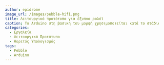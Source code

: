 ```yaml
---
author: epidrome
image_url: /images/pebble-hifi.png
title: Λειτουργικό προτότυπο για έξυπνο ρολόϊ 
caption: Το Arduino στη βασική του μορφή χρησιμοποιείται κατά το στάδιο της ανάπτυξης προτοτύπων υψηλής πιστότητας για νέα συστήματα διάδρασης (π.χ., έξυπνο ρολόϊ pebble) αφού επιτρέπει τον γρήγορο έλεγχο, ενώ διευκολύνει και τη μετάβαση στην παραγωγή, καθώς το κύκλωμά του είναι ελεύθερα διαθέσιμο για χρήση και μετατροπή.
categories:
  - Εργαλεία
  - Λειτουργικό Προτότυπο
  - Φορετός Υπολογισμός
tags:
  - Pebble
  - Arduino
---
```

